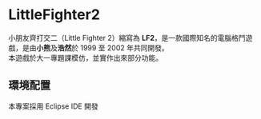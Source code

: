 # LittleFighter2
小朋友齊打交二（Little Fighter 2）縮寫為 **LF2**，是一款國際知名的電腦格鬥遊戲，是由**小熊**及**浩然**於 1999 至 2002 年共同開發。</br>
本遊戲於大一專題課模仿，並實作出來部分功能。

## 環境配置
本專案採用 Eclipse IDE 開發